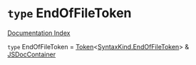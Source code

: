 # `type` EndOfFileToken

[Documentation Index](../README.md)

`type` EndOfFileToken = [Token](../interface.Token/README.md)\<[SyntaxKind.EndOfFileToken](../enum.SyntaxKind/README.md#endoffiletoken--1)> \& [JSDocContainer](../interface.JSDocContainer/README.md)